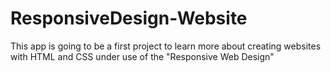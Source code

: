 # ResponsiveDesign-Website
This app is going to be  a first project to learn more about creating websites with HTML and CSS under use of  the "Responsive Web Design"
